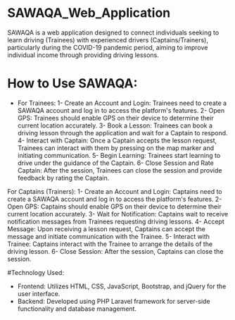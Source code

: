 # SAWAQA_Web_Application
SAWAQA is a web application designed to connect individuals seeking to learn driving (Trainees) with experienced drivers (Captains/Trainers), particularly during the COVID-19 pandemic period, aiming to improve individual income through providing driving lessons.

# How to Use SAWAQA:

- For Trainees:
1- Create an Account and Login: Trainees need to create a SAWAQA account and log in to access the platform's features.
2- Open GPS: Trainees should enable GPS on their device to determine their current location accurately.
3- Book a Lesson: Trainees can book a driving lesson through the application and wait for a Captain to respond.
4- Interact with Captain: Once a Captain accepts the lesson request, Trainees can interact with them by pressing on the map marker and initiating communication.
5- Begin Learning: Trainees start learning to drive under the guidance of the Captain.
6- Close Session and Rate Captain: After the session, Trainees can close the session and provide feedback by rating the Captain.

For Captains (Trainers):
1- Create an Account and Login: Captains need to create a SAWAQA account and log in to access the platform's features.
2- Open GPS: Captains should enable GPS on their device to determine their current location accurately.
3- Wait for Notification: Captains wait to receive notification messages from Trainees requesting driving lessons.
4- Accept Message: Upon receiving a lesson request, Captains can accept the message and initiate communication with the Trainee.
5- Interact with Trainee: Captains interact with the Trainee to arrange the details of the driving lesson.
6- Close Session: After the session, Captains can close the session.

#Technology Used:
- Frontend: Utilizes HTML, CSS, JavaScript, Bootstrap, and jQuery for the user interface.
- Backend: Developed using PHP Laravel framework for server-side functionality and database management.
